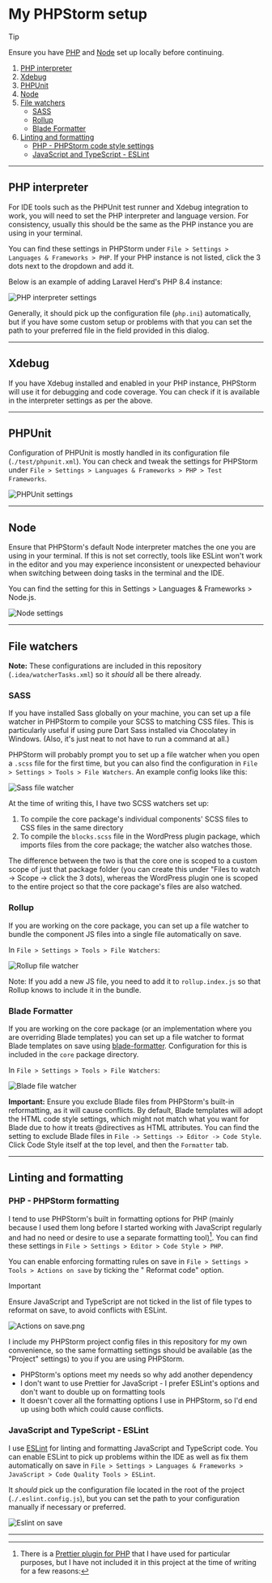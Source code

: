 # My PHPStorm setup

> [!TIP]
> Ensure you have [PHP](./php.md) and [Node](./node.md) set up locally before continuing.

1. [PHP interpreter](#php-interpreter)
2. [Xdebug](#xdebug)
3. [PHPUnit](#phpunit)
4. [Node](#node)
5. [File watchers](#file-watchers)
    - [SASS](#sass)
    - [Rollup](#rollup)
    - [Blade Formatter](#blade-formatter)
6. [Linting and formatting](#linting-and-formatting)
    - [PHP - PHPStorm code style settings](#php---phpstorm-formatting)
    - [JavaScript and TypeScript - ESLint](#javascript-and-typescript---eslint)

---

## PHP interpreter

For IDE tools such as the PHPUnit test runner and Xdebug integration to work, you will need to set the PHP interpreter
and language version. For consistency, usually this should be the same as the PHP instance you are using in your
terminal.

You can find these settings in PHPStorm under `File > Settings > Languages & Frameworks > PHP`. If your PHP instance is
not listed, click the 3 dots next to the dropdown and add it.

Below is an example of adding Laravel Herd's PHP 8.4 instance:

![PHP interpreter settings](images/phpstorm-php.png)

Generally, it should pick up the configuration file (`php.ini`) automatically, but if you have some custom setup or
problems with that you can set the path to your preferred file in the field provided in this dialog.

---

## Xdebug

If you have Xdebug installed and enabled in your PHP instance, PHPStorm will use it for debugging and code coverage. You
can check if it is available in the interpreter settings as per the above.

---

## PHPUnit

Configuration of PHPUnit is mostly handled in its configuration file (`./test/phpunit.xml`). You can check and tweak the
settings for PHPStorm under `File > Settings > Languages & Frameworks > PHP > Test Frameworks`.

![PHPUnit settings](images/phpstorm-phpunit.png)

---

## Node

Ensure that PHPStorm's default Node interpreter matches the one you are using in your terminal. If this is not set
correctly, tools like ESLint won't work in the editor and you may experience inconsistent or unexpected behaviour when
switching between doing tasks in the terminal and the IDE.

You can find the setting for this in Settings > Languages & Frameworks > Node.js.

![Node settings](images/phpstorm-node.png)

---

## File watchers

**Note:** These configurations are included in this repository (`.idea/watcherTasks.xml`) so it _should_ all be there
already.

### SASS

If you have installed Sass globally on your machine, you can set up a file watcher in PHPStorm to compile your SCSS to
matching CSS files. This is particularly useful if using pure Dart Sass installed via Chocolatey in Windows. (Also, it's
just neat to not have to run a command at all.)

PHPStorm will probably prompt you to set up a file watcher when you open a `.scss` file for the first time, but you can
also find the configuration in `File > Settings > Tools > File Watchers`. An example config looks like this:

![Sass file watcher](./images/phpstorm-scss-filewatcher.png)

At the time of writing this, I have two SCSS watchers set up:

1. To compile the core package's individual components' SCSS files to CSS files in the same directory
2. To compile the `blocks.scss` file in the WordPress plugin package, which imports files from the core package; the
   watcher also watches those.

The difference between the two is that the core one is scoped to a custom scope of just that package folder (you can
create this under "Files to watch -> Scope -> click the 3 dots), whereas the WordPress plugin one is scoped to the
entire project so that the core package's files are also watched.

### Rollup

If you are working on the core package, you can set up a file watcher to bundle the component JS files into a single
file automatically on save.

In `File > Settings > Tools > File Watchers`:

![Rollup file watcher](./images/phpstorm-rollup-filewatcher.png)

Note: If you add a new JS file, you need to add it to `rollup.index.js` so that Rollup knows to include it in the
bundle.

### Blade Formatter

If you are working on the core package (or an implementation where you are overriding Blade templates) you can set up a
file watcher to format Blade templates on save using [blade-formatter](https://github.com/shufo/blade-formatter).
Configuration for this is included in the `core` package directory.

In `File > Settings > Tools > File Watchers`:

![Blade file watcher](./images/phpstorm-blade-filewatcher.png)

**Important:** Ensure you exclude Blade files from PHPStorm's built-in reformatting, as it will cause conflicts. By
default, Blade templates will adopt the HTML code style settings, which might not match what you want for Blade due to
how it treats @directives as HTML attributes. You can find the setting to exclude Blade files in
`File -> Settings -> Editor -> Code Style`. Click Code Style itself at the top level, and then the `Formatter` tab.

---

## Linting and formatting

### PHP - PHPStorm formatting

I tend to use PHPStorm's built in formatting options for PHP (mainly because I used them long before I started working
with
JavaScript regularly and had no need or desire to use a separate formatting tool)[^1]. You can find these settings in
`File > Settings > Editor > Code Style > PHP`.

You can enable enforcing formatting rules on save in `File > Settings > Tools > Actions on save` by ticking the "
Reformat code" option.

> [!IMPORTANT]
> Ensure JavaScript and TypeScript are not ticked in the list of file types to reformat on save, to avoid conflicts with
> ESLint.

![Actions on save.png](images/phpstorm-save.png)

I include my PHPStorm project config files in this repository for my own convenience, so the same formatting settings
should be available (as the "Project" settings) to you if you are using PHPStorm.

[^1]: There is a [Prettier plugin for PHP](https://github.com/prettier/plugin-php) that I have used for
particular purposes, but I have not included it in this project at the time of writing for a few reasons:

- PHPStorm's options meet my needs so why add another dependency
- I don't want to use Prettier for JavaScript - I prefer ESLint's options and don't want to double up on formatting
  tools
- It doesn't cover all the formatting options I use in PHPStorm, so I'd end up using both which could cause conflicts.

### JavaScript and TypeScript - ESLint

I use [ESLint](https://eslint.org/) for linting and formatting JavaScript and TypeScript code. You can enable ESLint to
pick up problems within the IDE as well as fix them automatically on save in
`File > Settings > Languages & Frameworks > JavaScript > Code Quality Tools > ESLint`.

It _should_ pick up the configuration file located in the root of the project (`./.eslint.config.js`), but you can set
the path to your configuration manually if necessary or preferred.

![Eslint on save](images/phpstorm-eslint.png)

---
